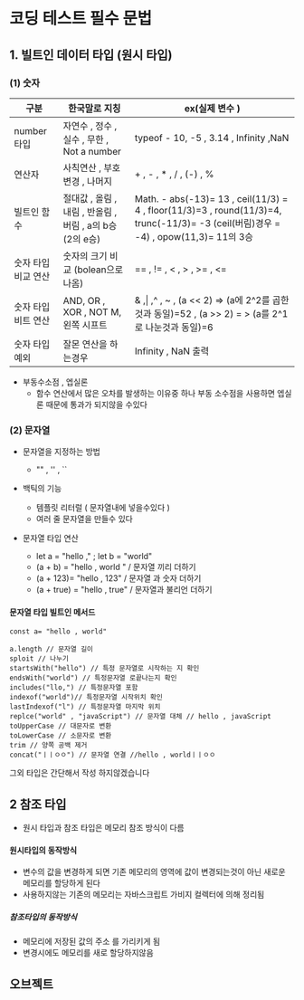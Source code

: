 # 코딩 테스트 필수 문법

## 1. 빌트인 데이터 타입 (원시 타입)

### (1) 숫자

| 구분                | 한국말로 지칭                                           | ex(실제 변수 )                                                                                                                       |
| ------------------- | ------------------------------------------------------- | ------------------------------------------------------------------------------------------------------------------------------------ |
| number 타입         | 자연수 , 정수 , 실수 , 무한 , Not a number              | typeof - 10, -5 , 3.14 , Infinity ,NaN                                                                                               |
| 연산자              | 사칙연산 , 부호 변경 , 나머지                           | + , - , \* , / , (-) , %                                                                                                             |
| 빌트인 함수         | 절대값 , 올림 , 내림 , 반올림 , 버림 , a의 b승(2의 e승) | Math. - abs(-13)= 13 , ceil(11/3) = 4 , floor(11/3)=3 , round(11/3)=4, trunc(-11/3)= -3 (ceil(버림)경우 = -4) , opow(11,3)= 11의 3승 |
| 숫자 타입 비교 연산 | 숫자의 크기 비교 (bolean으로 나옴)                      | == , != , < , > , >= , <=                                                                                                            |
| 숫자 타입 비트 연산 | AND, OR , XOR , NOT M, 왼쪽 시프트                      | & ,\| ,^ , ~ , (a << 2) => (a에 2^2를 곱한것과 동일)=52 , (a >> 2) = > (a를 2^1로 나눈것과 동일)=6                                   |
| 숫자 타입 예외      | 잘몬 연산을 하는경우                                    | Infinity , NaN 출력                                                                                                                  |

- 부동수소점 , 엡실론
  - 함수 연산에서 많은 오차를 발생하는 이유중 하나 부동 소수점을 사용하면 엡실론 때문에 통과가 되지않을 수있다

### (2) 문자열

- 문자열을 지정하는 방법
  - "" , '' , \``
- 백틱의 기능
  - 템플릿 리터럴 ( 문자열내에 넣을수있다 )
  - 여러 줄 문자열을 만들수 있다
- 문자열 타입 연산

  - let a = "hello ," ; let b = "world"
  - (a + b) = "hello , world " / 문자열 끼리 더하기
  - (a + 123)= "hello , 123" / 문자열 과 숫자 더하기
  - (a + true) = "hello , true" / 문자열과 불리언 더하기

#### 문자열 타입 빌트인 메서드

```
const a= "hello , world"

a.length // 문자열 길이
sploit // 나누기
startsWith("hello") // 특정 문자열로 시작하는 지 확인
endsWith("world") // 특정문자열 로끝나는지 확인
includes("llo,") // 특정문자열 포함
indexof("world")// 특정문자열 시작위치 확인
lastIndexof("l") // 특정문자열 마지막 위치
replce("world" , "javaScript") // 문자열 대체 // hello , javaScript
toUpperCase // 대문자로 변환
toLowerCase // 소문자로 변환
trim // 양쪽 공백 제거
concat("ㅣㅣㅇㅇ") // 문자열 연결 //hello , worldㅣㅣㅇㅇ
```

그외 타입은 간단해서 작성 하지않겠습니다

## 2 참조 타입

- 원시 타입과 참조 타입은 메모리 참조 방식이 다름

#### 원시타입의 동작방식

- 변수의 값을 변경하게 되면 기존 메모리의 영역에 값이 변경되는것이 아닌 새로운 메모리를 할당하게 된다
- 사용하지않는 기존의 메모리는 자바스크립트 가비지 컬렉터에 의해 정리됨

##### 참조타입의 동작방식

- 메모리에 저장된 값의 주소 를 가리키게 됨
- 변경시에도 메모리를 새로 할당하지않음

## 오브젝트
